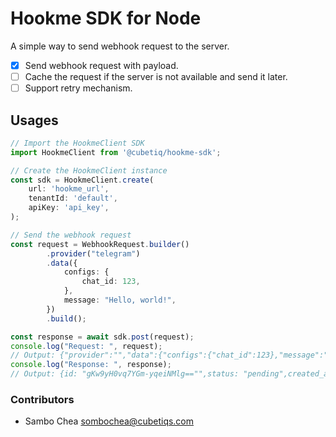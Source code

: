 # Hookme SDK for Node

A simple way to send webhook request to the server.

-   [x] Send webhook request with payload.
-   [ ] Cache the request if the server is not available and send it later.
-   [ ] Support retry mechanism.

## Usages

```typescript
// Import the HookmeClient SDK
import HookmeClient from '@cubetiq/hookme-sdk';

// Create the HookmeClient instance
const sdk = HookmeClient.create(
    url: 'hookme_url',
    tenantId: 'default',
    apiKey: 'api_key',
);

// Send the webhook request
const request = WebhookRequest.builder()
        .provider("telegram")
        .data({
            configs: {
                chat_id: 123,
            },
            message: "Hello, world!",
        })
        .build();

const response = await sdk.post(request);
console.log("Request: ", request);
// Output: {"provider":"","data":{"configs":{"chat_id":123},"message":"Hello, world!"}}
console.log("Response: ", response);
// Output: {id: "gKw9yH0vq7YGm-yqeiNMlg=="",status: "pending",created_at: "2024-05-29T11:17:45.295Z"}
```

### Contributors

-   Sambo Chea <sombochea@cubetiqs.com>
